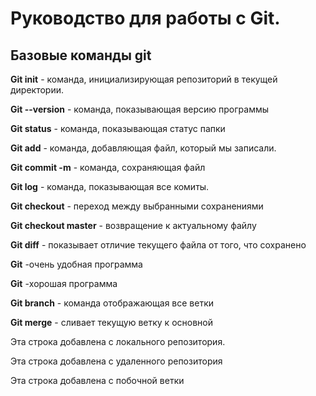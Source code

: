 # Руководство для работы с Git.

## Базовые команды git

**Git init** - команда, инициализирующая репозиторий в текущей директории.

**Git --version** - команда, показывающая версию программы

**Git status** - команда, показывающая статус папки 

**Git add** - команда, добавляющая файл, который мы записали.

**Git commit -m** - команда, сохраняющая файл

**Git log** - команда, показывающая все комиты.

**Git checkout** - переход между выбранными сохранениями

**Git checkout master** - возвращение к актуальному файлу


**Git diff** - показывает отличие текущего файла от того, что сохранено

**Git** -очень удобная программа

**Git** -хорошая программа 

**Git branch** - команда отображающая все ветки

**Git merge** - сливает текущую ветку к основной

Эта строка добавлена с локального репозитория.

Эта строка добавлена с удаленного репозитория

Эта строка добавлена с побочной ветки